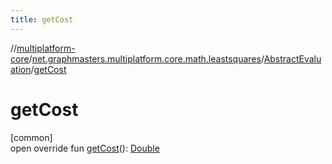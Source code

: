```yaml
---
title: getCost
---
```

//[multiplatform-core](../../../index.html)/[net.graphmasters.multiplatform.core.math.leastsquares](../index.html)/[AbstractEvaluation](index.html)/[getCost](get-cost.html)



# getCost



[common]\
open override fun [getCost](get-cost.html)(): [Double](https://kotlinlang.org/api/latest/jvm/stdlib/kotlin/-double/index.html)




